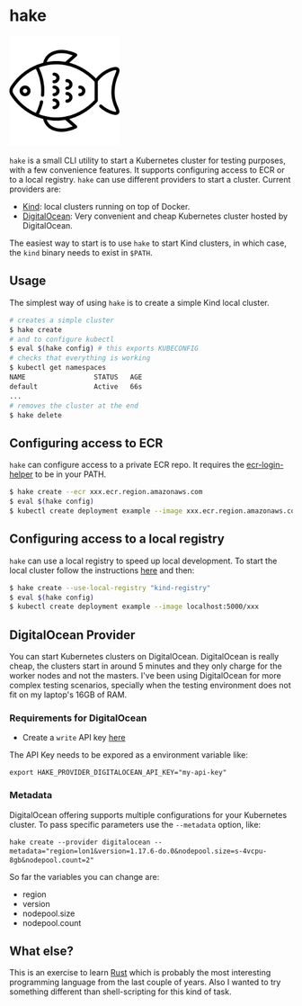 # hake

![hake](meat.png "Fish with no bone")

`hake` is a small CLI utility to start a Kubernetes cluster for testing
purposes, with a few convenience features. It supports configuring access to ECR
or to a local registry. `hake` can use different providers to start a cluster.
Current providers are:

+ [Kind](https://kind.sigs.k8s.io/): local clusters running on top of Docker.
+ [DigitalOcean](https://digitalocean.com): Very convenient and cheap Kubernetes
  cluster hosted by DigitalOcean.

The easiest way to start is to use `hake` to start Kind clusters, in which case,
the `kind` binary needs to exist in `$PATH`.

## Usage

The simplest way of using `hake` is to create a simple Kind local cluster.

``` sh
# creates a simple cluster
$ hake create
# and to configure kubectl
$ eval $(hake config) # this exports KUBECONFIG
# checks that everything is working
$ kubectl get namespaces
NAME                 STATUS   AGE
default              Active   66s
...
# removes the cluster at the end
$ hake delete
```

## Configuring access to ECR

`hake` can configure access to a private ECR repo. It requires the
[ecr-login-helper](https://github.com/awslabs/amazon-ecr-credential-helper) to
be in your PATH.

``` sh
$ hake create --ecr xxx.ecr.region.amazonaws.com
$ eval $(hake config)
$ kubectl create deployment example --image xxx.ecr.region.amazonaws.com/xxx
```

## Configuring access to a local registry

`hake` can use a local registry to speed up local development. To start the
local cluster follow the instructions
[here](https://kind.sigs.k8s.io/docs/user/local-registry/) and then:

``` sh
$ hake create --use-local-registry "kind-registry"
$ eval $(hake config)
$ kubectl create deployment example --image localhost:5000/xxx
```

## DigitalOcean Provider

You can start Kubernetes clusters on DigitalOcean. DigitalOcean is really cheap,
the clusters start in around 5 minutes and they only charge for the worker nodes
and not the masters. I've been using DigitalOcean for more complex testing
scenarios, specially when the testing environment does not fit on my laptop's
16GB of RAM.

### Requirements for DigitalOcean

* Create a `write` API key [here](https://cloud.digitalocean.com/account/api/tokens)

The API Key needs to be expored as a environment variable like:

    export HAKE_PROVIDER_DIGITALOCEAN_API_KEY="my-api-key"

### Metadata

DigitalOcean offering supports multiple configurations for your Kubernetes cluster. To pass
specific parameters use the `--metadata` option, like:

    hake create --provider digitalocean --metadata="region=lon1&version=1.17.6-do.0&nodepool.size=s-4vcpu-8gb&nodepool.count=2"

So far the variables you can change are:

* region
* version
* nodepool.size
* nodepool.count

## What else?

This is an exercise to learn [Rust](https://www.rust-lang.org/) which is
probably the most interesting programming language from the last couple of
years. Also I wanted to try something different than shell-scripting for this
kind of task.
